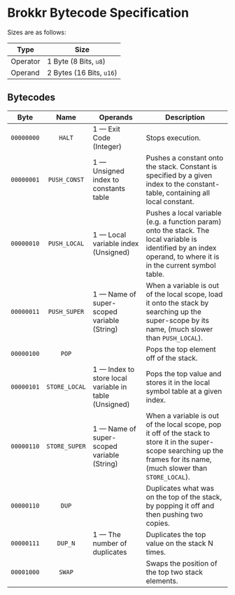# Brokkr Bytecode Specification

Sizes are as follows:

| Type     | Size                     |
|----------|--------------------------|
| Operator | 1 Byte  (8  Bits, `u8`)  |
| Operand  | 2 Bytes (16 Bits, `u16`) |

## Bytecodes
| Byte | Name | Operands | Description |
|:---:|:---:|---|---|
| `00000000` | `HALT` | 1 — Exit Code (Integer) | Stops execution. |
| `00000001` | `PUSH_CONST` | 1 — Unsigned index to constants table | Pushes a constant onto the stack. Constant is specified by a given index to the constant-table, containing all local constant. |
| `00000010` | `PUSH_LOCAL` | 1 — Local variable index (Unsigned) | Pushes a local variable (e.g. a function param) onto the stack. The local variable is identified by an index operand, to where it is in the current symbol table. |
| `00000011` | `PUSH_SUPER` | 1 — Name of super-scoped variable (String) | When a variable is out of the local scope, load it onto the stack by searching up the super-scope by its name, (much slower than `PUSH_LOCAL`). |
| `00000100` | `POP` |  | Pops the top element off of the stack. |
| `00000101` | `STORE_LOCAL` | 1 — Index to store local variable in table (Unsigned) | Pops the top value and stores it in the local symbol table at a given index. |
| `00000110` | `STORE_SUPER` | 1 — Name of super-scoped variable (String) | When a variable is out of the local scope, pop it off of the stack to store it in the super-scope searching up the frames for its name, (much slower than `STORE_LOCAL`). |
| `00000110` | `DUP` |  | Duplicates what was on the top of the stack, by popping it off and then pushing two copies. |
| `00000111` | `DUP_N` | 1 — The number of duplicates | Duplicates the top value on the stack N times. |
| `00001000` | `SWAP` |  | Swaps the position of the top two stack elements. |
